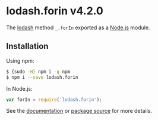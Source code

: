 # lodash.forin v4.2.0

The [lodash](https://lodash.com/) method `_.forIn` exported as a [Node.js](https://nodejs.org/) module.

## Installation

Using npm:
```bash
$ {sudo -H} npm i -g npm
$ npm i --save lodash.forin
```

In Node.js:
```js
var forIn = require('lodash.forin');
```

See the [documentation](https://lodash.com/docs#forIn) or [package source](https://github.com/lodash/lodash/blob/4.2.0-npm-packages/lodash.forin) for more details.
